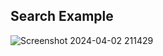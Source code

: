 ## Search Example 
![Screenshot 2024-04-02 211429](https://github.com/user-attachments/assets/c21ebc43-cb03-4980-845f-911a11d4309b)



